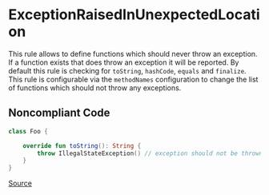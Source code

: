 # ExceptionRaisedInUnexpectedLocation

This rule allows to define functions which should never throw an exception. If a function exists that does throw
an exception it will be reported. By default this rule is checking for `toString`, `hashCode`, `equals` and
`finalize`. This rule is configurable via the `methodNames` configuration to change the list of functions which
should not throw any exceptions.

## Noncompliant Code

```kotlin
class Foo {

    override fun toString(): String {
        throw IllegalStateException() // exception should not be thrown here
    }
}
```

[Source](https://arturbosch.github.io/detekt/exceptions.html#exceptionraisedinunexpectedlocation)

